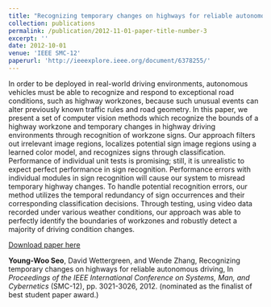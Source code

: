 ```yaml
---
title: "Recognizing temporary changes on highways for reliable autonomous driving"
collection: publications
permalink: /publication/2012-11-01-paper-title-number-3
excerpt: ''
date: 2012-10-01
venue: 'IEEE SMC-12'
paperurl: 'http://ieeexplore.ieee.org/document/6378255/'
---
```

In order to be deployed in real-world driving environments, autonomous vehicles must be able to recognize and respond to exceptional road conditions, such as highway workzones, because such unusual events can alter previously known traffic rules and road geometry. In this paper, we present a set of computer vision methods which recognize the bounds of a highway workzone and temporary changes in highway driving environments through recognition of workzone signs. Our approach filters out irrelevant image regions, localizes potential sign image regions using a learned color model, and recognizes signs through classification. Performance of individual unit tests is promising; still, it is unrealistic to expect perfect performance in sign recognition. Performance errors with individual modules in sign recognition will cause our system to misread temporary highway changes. To handle potential recognition errors, our method utilizes the temporal redundancy of sign occurrences and their corresponding classification decisions. Through testing, using video data recorded under various weather conditions, our approach was able to perfectly identify the boundaries of workzones and robustly detect a majority of driving condition changes.

[Download paper here](http://ieeexplore.ieee.org/document/6378255/)

**Young-Woo Seo**, David Wettergreen, and Wende Zhang, Recognizing temporary changes on highways for reliable autonomous driving, In <i>Proceedings of the IEEE International Conference on Systems, Man, and Cybernetics</i> (SMC-12), pp. 3021-3026, 2012. (nominated as the finalist of best student paper award.) 